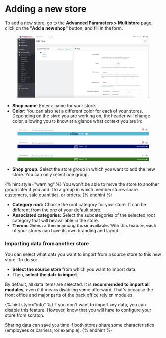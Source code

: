 # Adding a new store

To add a new store, go to the **Advanced Parameters > Multistore** page, click on the **"Add a new shop"** button, and fill in the form.

<figure><img src="../../../.gitbook/assets/image (94).png" alt=""><figcaption></figcaption></figure>

* **Shop name:** Enter a name for your store.
* **Color:** You can also set a different color for each of your stores. Depending on the store you are working on, the header will change color, allowing you to know at a glance what context you are in:

<figure><img src="../../../.gitbook/assets/image (10).png" alt=""><figcaption></figcaption></figure>

<figure><img src="../../../.gitbook/assets/image (14).png" alt=""><figcaption></figcaption></figure>

<figure><img src="../../../.gitbook/assets/image (12).png" alt=""><figcaption></figcaption></figure>

* **Shop group:** Select the store group in which you want to add the new store. You can only select one group.&#x20;

{% hint style="warning" %}
You won't be able to move the store to another group later if you add it to a group in which member stores share customers, sale quantities, or orders.
{% endhint %}

* **Category root:** Choose the root category for your store. It can be different from the one of your default store.
* **Associated categories:** Select the subcategories of the selected root category that will be available in the store.
* **Theme:** Select a theme among those available. With this feature, each of your stores can have its own branding and layout.

### Importing data from another store

You can select what data you want to import from a source store to this new store. To do so:

* **Select the source store** from which you want to import data.&#x20;
* Then, **select the data to import**.&#x20;

By default, all data items are selected. It is **recommended to import all modules**_,_ even if it means disabling some afterward. That's because the front office and major parts of the back office rely on modules.

{% hint style="info" %}
If you don't want to import any data, you can disable this feature. However, know that you will have to configure your store from scratch.&#x20;

Sharing data can save you time if both stores share some characteristics (employees or carriers, for example).&#x20;
{% endhint %}

